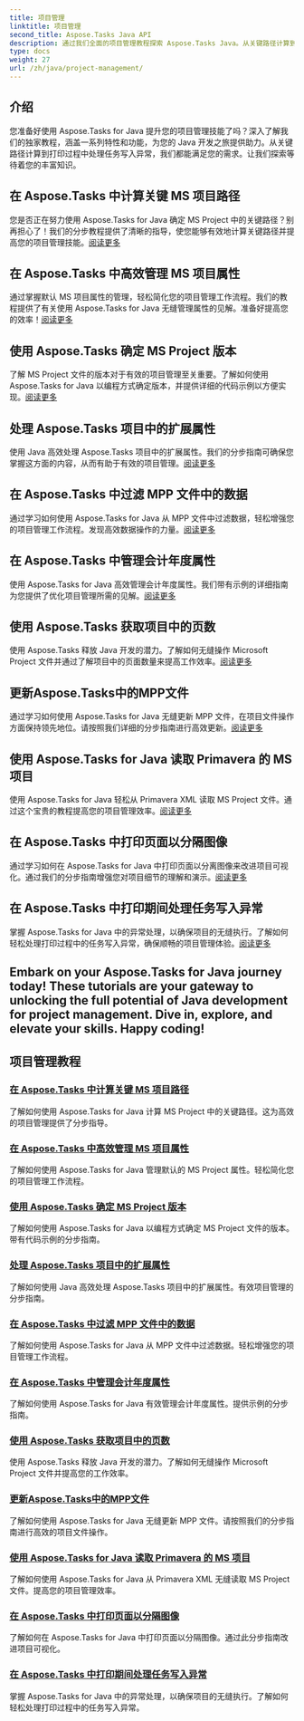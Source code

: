 ```yaml
---
title: 项目管理
linktitle: 项目管理
second_title: Aspose.Tasks Java API
description: 通过我们全面的项目管理教程探索 Aspose.Tasks Java。从关键路径计算到会计年度属性，简化您的工作流程。
type: docs
weight: 27
url: /zh/java/project-management/
---
```

## 介绍

您准备好使用 Aspose.Tasks for Java 提升您的项目管理技能了吗？深入了解我们的独家教程，涵盖一系列特性和功能，为您的 Java 开发之旅提供助力。从关键路径计算到打印过程中处理任务写入异常，我们都能满足您的需求。让我们探索等待着您的丰富知识。

## 在 Aspose.Tasks 中计算关键 MS 项目路径
您是否正在努力使用 Aspose.Tasks for Java 确定 MS Project 中的关键路径？别再担心了！我们的分步教程提供了清晰的指导，使您能够有效地计算关键路径并提高您的项目管理技能。[阅读更多](./critical-path/)

## 在 Aspose.Tasks 中高效管理 MS 项目属性
通过掌握默认 MS 项目属性的管理，轻松简化您的项目管理工作流程。我们的教程提供了有关使用 Aspose.Tasks for Java 无缝管理属性的见解。准备好提高您的效率！[阅读更多](./default-properties/)

## 使用 Aspose.Tasks 确定 MS Project 版本
了解 MS Project 文件的版本对于有效的项目管理至关重要。了解如何使用 Aspose.Tasks for Java 以编程方式确定版本，并提供详细的代码示例以方便实现。[阅读更多](./determine-version/)

## 处理 Aspose.Tasks 项目中的扩展属性
使用 Java 高效处理 Aspose.Tasks 项目中的扩展属性。我们的分步指南可确保您掌握这方面的内容，从而有助于有效的项目管理。[阅读更多](./extended-attributes/)

## 在 Aspose.Tasks 中过滤 MPP 文件中的数据
通过学习如何使用 Aspose.Tasks for Java 从 MPP 文件中过滤数据，轻松增强您的项目管理工作流程。发现高效数据操作的力量。[阅读更多](./filter-data/)

## 在 Aspose.Tasks 中管理会计年度属性
使用 Aspose.Tasks for Java 高效管理会计年度属性。我们带有示例的详细指南为您提供了优化项目管理所需的见解。[阅读更多](./fiscal-year-properties/)

## 使用 Aspose.Tasks 获取项目中的页数
使用 Aspose.Tasks 释放 Java 开发的潜力。了解如何无缝操作 Microsoft Project 文件并通过了解项目中的页面数量来提高工作效率。[阅读更多](./number-of-pages/)

## 更新Aspose.Tasks中的MPP文件
通过学习如何使用 Aspose.Tasks for Java 无缝更新 MPP 文件，在项目文件操作方面保持领先地位。请按照我们详细的分步指南进行高效更新。[阅读更多](./update-mpp/)

## 使用 Aspose.Tasks for Java 读取 Primavera 的 MS 项目
使用 Aspose.Tasks for Java 轻松从 Primavera XML 读取 MS Project 文件。通过这个宝贵的教程提高您的项目管理效率。[阅读更多](./read-primavera/)

## 在 Aspose.Tasks 中打印页面以分隔图像
通过学习如何在 Aspose.Tasks for Java 中打印页面以分离图像来改进项目可视化。通过我们的分步指南增强您对项目细节的理解和演示。[阅读更多](./print-pages/)

## 在 Aspose.Tasks 中打印期间处理任务写入异常
掌握 Aspose.Tasks for Java 中的异常处理，以确保项目的无缝执行。了解如何轻松处理打印过程中的任务写入异常，确保顺畅的项目管理体验。[阅读更多](./print-task-exceptions/)

Embark on your Aspose.Tasks for Java journey today! These tutorials are your gateway to unlocking the full potential of Java development for project management. Dive in, explore, and elevate your skills. Happy coding!
---
## 项目管理教程
### [在 Aspose.Tasks 中计算关键 MS 项目路径](./critical-path/)
了解如何使用 Aspose.Tasks for Java 计算 MS Project 中的关键路径。这为高效的项目管理提供了分步指导。
### [在 Aspose.Tasks 中高效管理 MS 项目属性](./default-properties/)
了解如何使用 Aspose.Tasks for Java 管理默认的 MS Project 属性。轻松简化您的项目管理工作流程。
### [使用 Aspose.Tasks 确定 MS Project 版本](./determine-version/)
了解如何使用 Aspose.Tasks for Java 以编程方式确定 MS Project 文件的版本。带有代码示例的分步指南。
### [处理 Aspose.Tasks 项目中的扩展属性](./extended-attributes/)
了解如何使用 Java 高效处理 Aspose.Tasks 项目中的扩展属性。有效项目管理的分步指南。
### [在 Aspose.Tasks 中过滤 MPP 文件中的数据](./filter-data/)
了解如何使用 Aspose.Tasks for Java 从 MPP 文件中过滤数据。轻松增强您的项目管理工作流程。
### [在 Aspose.Tasks 中管理会计年度属性](./fiscal-year-properties/)
了解如何使用 Aspose.Tasks for Java 有效管理会计年度属性。提供示例的分步指南。
### [使用 Aspose.Tasks 获取项目中的页数](./number-of-pages/)
使用 Aspose.Tasks 释放 Java 开发的潜力。了解如何无缝操作 Microsoft Project 文件并提高您的工作效率。
### [更新Aspose.Tasks中的MPP文件](./update-mpp/)
了解如何使用 Aspose.Tasks for Java 无缝更新 MPP 文件。请按照我们的分步指南进行高效的项目文件操作。
### [使用 Aspose.Tasks for Java 读取 Primavera 的 MS 项目](./read-primavera/)
了解如何使用 Aspose.Tasks for Java 从 Primavera XML 无缝读取 MS Project 文件。提高您的项目管理效率。
### [在 Aspose.Tasks 中打印页面以分隔图像](./print-pages/)
了解如何在 Aspose.Tasks for Java 中打印页面以分隔图像。通过此分步指南改进项目可视化。
### [在 Aspose.Tasks 中打印期间处理任务写入异常](./print-task-exceptions/)
掌握 Aspose.Tasks for Java 中的异常处理，以确保项目的无缝执行。了解如何轻松处理打印过程中的任务写入异常。